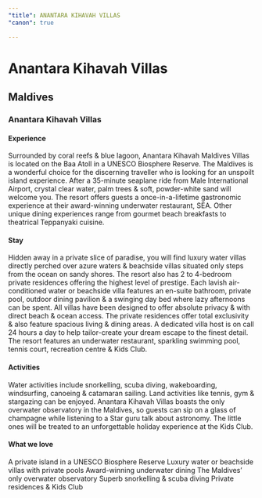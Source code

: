 ```yaml
---
"title": ANANTARA KIHAVAH VILLAS
"canon": true

---
```


# Anantara Kihavah Villas
## Maldives
### Anantara Kihavah Villas

#### Experience
Surrounded by coral reefs &amp; blue lagoon, Anantara Kihavah Maldives Villas is located on the Baa Atoll in a UNESCO Biosphere Reserve.
The Maldives is a wonderful choice for the discerning traveller who is looking for an unspoilt island experience.  After a 35-minute seaplane ride from Male International Airport, crystal clear water, palm trees &amp; soft, powder-white sand will welcome you.
The resort offers guests a once-in-a-lifetime gastronomic experience at their award-winning underwater restaurant, SEA. Other unique dining experiences range from gourmet beach breakfasts to theatrical Teppanyaki cuisine.

#### Stay
Hidden away in a private slice of paradise, you will find luxury water villas directly perched over azure waters &amp; beachside villas situated only steps from the ocean on sandy shores.  The resort also has 2 to 4-bedroom private residences offering the highest level of prestige.
Each lavish air-conditioned water or beachside villa features an en-suite bathroom, private pool, outdoor dining pavilion &amp; a swinging day bed where lazy afternoons can be spent.  All villas have been designed to offer absolute privacy &amp; with direct beach &amp; ocean access.
The private residences offer total exclusivity &amp; also feature spacious living &amp; dining areas.
A dedicated villa host is on call 24 hours a day to help tailor-create your dream escape to the finest detail.
The resort features an underwater restaurant, sparkling swimming pool, tennis court, recreation centre &amp; Kids Club.

#### Activities
Water activities include snorkelling, scuba diving, wakeboarding, windsurfing, canoeing &amp; catamaran sailing.  Land activities like tennis, gym &amp; stargazing can be enjoyed.
Anantara Kihavah Villas boasts the only overwater observatory in the Maldives, so guests can sip on a glass of champagne while listening to a Star guru talk about astronomy. 
The little ones will be treated to an unforgettable holiday experience at the Kids Club.


#### What we love
A private island in a UNESCO Biosphere Reserve
Luxury water or beachside villas with private pools
Award-winning underwater dining
The Maldives’ only overwater observatory
Superb snorkelling &amp; scuba diving
Private residences &amp; Kids Club